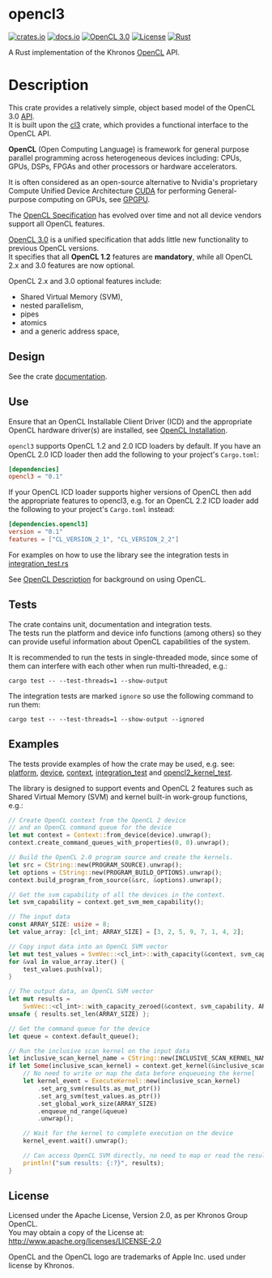 # opencl3

[![crates.io](https://img.shields.io/crates/v/opencl3.svg)](https://crates.io/crates/opencl3)
[![docs.io](https://docs.rs/opencl3/badge.svg)](https://docs.rs/opencl3/)
[![OpenCL 3.0](https://img.shields.io/badge/OpenCL-3.0-blue.svg)](https://www.khronos.org/registry/OpenCL/)
[![License](https://img.shields.io/badge/License-Apache%202.0-blue.svg)](https://opensource.org/licenses/Apache-2.0)
[![Rust](https://github.com/kenba/opencl3/workflows/Rust/badge.svg)](https://github.com/kenba/opencl3/actions)

A Rust implementation of the Khronos [OpenCL](https://www.khronos.org/registry/OpenCL/) API.

# Description

This crate provides a relatively simple, object based model of the OpenCL 3.0
[API](https://www.khronos.org/registry/OpenCL/specs/3.0-unified/html/OpenCL_API.html).  
It is built upon the [cl3](https://crates.io/crates/cl3) crate, which
provides a functional interface to the OpenCL API.  

**OpenCL** (Open Computing Language) is framework for general purpose
parallel programming across heterogeneous devices including: CPUs, GPUs,
DSPs, FPGAs and other processors or hardware accelerators.

It is often considered as an open-source alternative to Nvidia's proprietary
Compute Unified Device Architecture [CUDA](https://developer.nvidia.com/cuda-zone)
for performing General-purpose computing on GPUs, see
[GPGPU](https://en.wikipedia.org/wiki/General-purpose_computing_on_graphics_processing_units).

The [OpenCL Specification](https://www.khronos.org/registry/OpenCL/specs/3.0-unified/html/OpenCL_API.html#_the_opencl_architecture)
has evolved over time and not all device vendors support all OpenCL features.

[OpenCL 3.0](https://www.khronos.org/registry/OpenCL/specs/3.0-unified/html/OpenCL_API.html)
is a unified specification that adds little new functionality to previous OpenCL versions.  
It specifies that all **OpenCL 1.2** features are **mandatory**, while all
OpenCL 2.x and 3.0 features are now optional.

OpenCL 2.x and 3.0 optional features include:
* Shared Virtual Memory (SVM),
* nested parallelism,
* pipes
* atomics
* and a generic address space,

## Design

See the crate [documentation](https://docs.rs/opencl3/).

## Use

Ensure that an OpenCL Installable Client Driver (ICD) and the appropriate OpenCL
hardware driver(s) are installed, see 
[OpenCL Installation](https://github.com/kenba/cl3/tree/main/docs/opencl_installation.md).

`opencl3` supports OpenCL 1.2 and 2.0 ICD loaders by default. If you have an
OpenCL 2.0 ICD loader then add the following to your project's `Cargo.toml`:

```toml
[dependencies]
opencl3 = "0.1"
```

If your OpenCL ICD loader supports higher versions of OpenCL then add the
appropriate features to opencl3, e.g. for an OpenCL 2.2 ICD loader add the
following to your project's `Cargo.toml` instead:

```toml
[dependencies.opencl3]
version = "0.1"
features = ["CL_VERSION_2_1", "CL_VERSION_2_2"]
```

For examples on how to use the library see the integration tests in
[integration_test.rs](https://github.com/kenba/opencl3/tree/main/tests/integration_test.rs)

See [OpenCL Description](https://github.com/kenba/opencl3/tree/main/docs/opencl_description.md) for background on using OpenCL.

## Tests

The crate contains unit, documentation and integration tests.  
The tests run the platform and device info functions (among others) so they
can provide useful information about OpenCL capabilities of the system.

It is recommended to run the tests in single-threaded mode, since some of
them can interfere with each other when run multi-threaded, e.g.:

```shell
cargo test -- --test-threads=1 --show-output
```

The integration tests are marked `ignore` so use the following command to
run them:

```shell
cargo test -- --test-threads=1 --show-output --ignored
```

## Examples

The tests provide examples of how the crate may be used, e.g. see:
[platform](https://github.com/kenba/opencl3/tree/main/src/platform.rs),
[device](https://github.com/kenba/opencl3/tree/main/src/device.rs),
[context](https://github.com/kenba/opencl3/tree/main/src/context.rs),
[integration_test](https://github.com/kenba/opencl3/tree/main/tests/integration_test.rs) and
[opencl2_kernel_test](https://github.com/kenba/opencl3/tree/main/tests/opencl2_kernel_test.rs).

The library is designed to support events and OpenCL 2 features such as Shared Virtual Memory (SVM) and kernel built-in work-group functions, e.g.:

```rust no-run
// Create OpenCL context from the OpenCL 2 device
// and an OpenCL command queue for the device
let mut context = Context::from_device(device).unwrap();
context.create_command_queues_with_properties(0, 0).unwrap();

// Build the OpenCL 2.0 program source and create the kernels.
let src = CString::new(PROGRAM_SOURCE).unwrap();
let options = CString::new(PROGRAM_BUILD_OPTIONS).unwrap();
context.build_program_from_source(&src, &options).unwrap();

// Get the svm capability of all the devices in the context.
let svm_capability = context.get_svm_mem_capability();

// The input data
const ARRAY_SIZE: usize = 8;
let value_array: [cl_int; ARRAY_SIZE] = [3, 2, 5, 9, 7, 1, 4, 2];

// Copy input data into an OpenCL SVM vector
let mut test_values = SvmVec::<cl_int>::with_capacity(&context, svm_capability, ARRAY_SIZE);
for &val in value_array.iter() {
    test_values.push(val);
}

// The output data, an OpenCL SVM vector
let mut results =
    SvmVec::<cl_int>::with_capacity_zeroed(&context, svm_capability, ARRAY_SIZE);
unsafe { results.set_len(ARRAY_SIZE) };

// Get the command queue for the device
let queue = context.default_queue();

// Run the inclusive scan kernel on the input data
let inclusive_scan_kernel_name = CString::new(INCLUSIVE_SCAN_KERNEL_NAME).unwrap();
if let Some(inclusive_scan_kernel) = context.get_kernel(&inclusive_scan_kernel_name) {
    // No need to write or map the data before enqueueing the kernel
    let kernel_event = ExecuteKernel::new(inclusive_scan_kernel)
        .set_arg_svm(results.as_mut_ptr())
        .set_arg_svm(test_values.as_ptr())
        .set_global_work_size(ARRAY_SIZE)
        .enqueue_nd_range(&queue)
        .unwrap();

    // Wait for the kernel to complete execution on the device
    kernel_event.wait().unwrap();

    // Can access OpenCL SVM directly, no need to map or read the results
    println!("sum results: {:?}", results);
}
```

## License

Licensed under the Apache License, Version 2.0, as per Khronos Group OpenCL.  
You may obtain a copy of the License at: http://www.apache.org/licenses/LICENSE-2.0

OpenCL and the OpenCL logo are trademarks of Apple Inc. used under license by Khronos.
